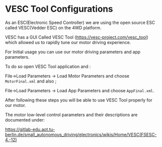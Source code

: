 # VESC Tool Configurations

As an ESC(Electronic Speed Controller) we are using the open source ESC called VESC(Vedder ESC) on the 4WD platform.

VESC has a GUI Called VESC Tool (https://vesc-project.com/vesc_tool) which allowed  us to rapidly tune our motor driving experience.

For Initial usage you can use our motor driving parameters and app parameters.

To do so open VESC Tool application and :



File->Load Parameters -> Load Motor Parameters and choose `MotorFinal.xml` and also ;

File->Load Parameters -> Load App Parameters and choose `AppFinal.xml`.



After following these steps you will be able to use VESC Tool properly for our motor.

The motor low-level control parameters and their descriptions are documented under:

https://gitlab-edu.aot.tu-berlin.de/small_autonomous_driving/electronics/wikis/Home/VESC(FSESC-4.-12)

